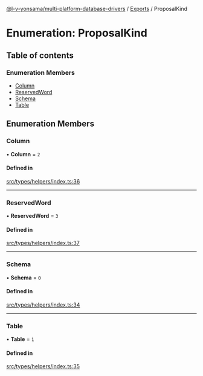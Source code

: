 [@l-v-yonsama/multi-platform-database-drivers](../README.md) / [Exports](../modules.md) / ProposalKind

# Enumeration: ProposalKind

## Table of contents

### Enumeration Members

- [Column](ProposalKind.md#column)
- [ReservedWord](ProposalKind.md#reservedword)
- [Schema](ProposalKind.md#schema)
- [Table](ProposalKind.md#table)

## Enumeration Members

### Column

• **Column** = ``2``

#### Defined in

[src/types/helpers/index.ts:36](https://github.com/l-v-yonsama/db-drivers/blob/d6195e8/src/types/helpers/index.ts#L36)

___

### ReservedWord

• **ReservedWord** = ``3``

#### Defined in

[src/types/helpers/index.ts:37](https://github.com/l-v-yonsama/db-drivers/blob/d6195e8/src/types/helpers/index.ts#L37)

___

### Schema

• **Schema** = ``0``

#### Defined in

[src/types/helpers/index.ts:34](https://github.com/l-v-yonsama/db-drivers/blob/d6195e8/src/types/helpers/index.ts#L34)

___

### Table

• **Table** = ``1``

#### Defined in

[src/types/helpers/index.ts:35](https://github.com/l-v-yonsama/db-drivers/blob/d6195e8/src/types/helpers/index.ts#L35)
